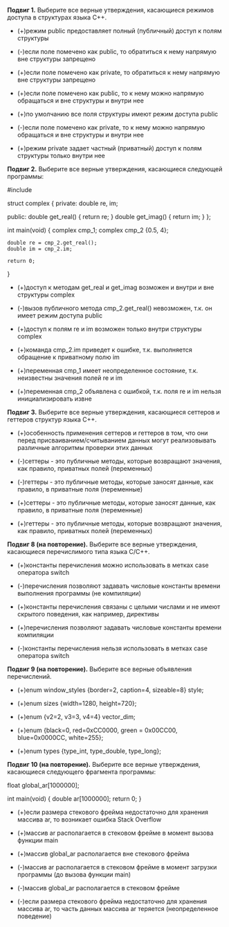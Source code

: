 **Подвиг 1.** Выберите все верные утверждения, касающиеся режимов доступа в структурах языка С++.

* (+)режим public предоставляет полный (публичный) доступ к полям структуры

* (-)если поле помечено как public, то обратиться к нему напрямую вне структуры запрещено

* (+)если поле помечено как private, то обратиться к нему напрямую вне структуры запрещено

* (+)если поле помечено как public, то к нему можно напрямую обращаться и вне структуры и внутри нее

* (+)по умолчанию все поля структуры имеют режим доступа public

* (-)если поле помечено как private, то к нему можно напрямую обращаться и вне структуры и внутри нее

* (+)режим private задает частный (приватный) доступ к полям структуры только внутри нее


**Подвиг 2.** Выберите все верные утверждения, касающиеся следующей программы:

#include <iostream>

struct complex {
private:
    double re, im;

public:
    double get_real() { return re; }
    double get_imag() { return im; }
};

int main(void)
{
    complex cmp_1;
    complex cmp_2 {0.5, 4};

    double re = cmp_2.get_real();
    double im = cmp_2.im;
    
    return 0;
}

* (+)доступ к методам get_real и get_imag возможен и внутри и вне структуры complex

* (-)вызов публичного метода cmp_2.get_real() невозможен, т.к. он имеет режим доступа public

* (+)доступ к полям re и im возможен только внутри структуры complex

* (+)команда cmp_2.im приведет к ошибке, т.к. выполняется обращение к приватному полю im

* (+)переменная cmp_1 имеет неопределенное состояние, т.к. неизвестны значения полей re и im

* (+)переменная cmp_2 объявлена с ошибкой, т.к. поля re и im нельзя инициализировать извне


**Подвиг 3.** Выберите все верные утверждения, касающиеся сеттеров и геттеров структур языка С++.

* (+)особенность применения сеттеров и геттеров в том, что они перед присваиванием/считыванием данных могут реализовывать различные алгоритмы проверки этих данных

* (-)сеттеры - это публичные методы, которые возвращают значения, как правило, приватных полей (переменных)

* (-)геттеры - это публичные методы, которые заносят данные, как правило, в приватные поля (переменные)

* (+)сеттеры - это публичные методы, которые заносят данные, как правило, в приватные поля (переменные)

* (+)геттеры - это публичные методы, которые возвращают значения, как правило, приватных полей (переменных)


**Подвиг 8 (на повторение).** Выберите все верные утверждения, касающиеся перечислимого типа языка C/C++.

* (+)константы перечисления можно использовать в метках case оператора switch

* (-)перечисления позволяют задавать числовые константы времени выполнения программы (не компиляции)

* (+)константы перечисления связаны с целыми числами и не имеют скрытого поведения, как например, директивы

* (+)перечисления позволяют задавать числовые константы времени компиляции

* (-)константы перечисления нельзя использовать в метках case оператора switch


**Подвиг 9 (на повторение).** Выберите все верные объявления перечислений.

* (+)enum window_styles {border=2, caption=4, sizeable=8} style;

* (+)enum sizes {width=1280, height=720};

* (+)enum {v2=2, v3=3, v4=4} vector_dim;

* (+)enum {black=0, red=0xCC0000, green = 0x00CC00, blue=0x0000CC, white=255};

* (+)enum types {type_int, type_double, type_long};


**Подвиг 10 (на повторение).** Выберите все верные утверждения, касающиеся следующего фрагмента программы:

float global_ar[1000000];

int main(void)
{
    double ar[1000000];
    return 0;
}

* (+)если размера стекового фрейма недостаточно для хранения массива ar, то возникает ошибка Stack Overflow

* (+)массив ar располагается в стековом фрейме в момент вызова функции main

* (+)массив global_ar располагается вне стекового фрейма

* (-)массив ar располагается в стековом фрейме в момент загрузки программы (до вызова функции main)

* (-)массив global_ar располагается в стековом фрейме

* (-)если размера стекового фрейма недостаточно для хранения массива ar, то часть данных массива ar теряется (неопределенное поведение)
